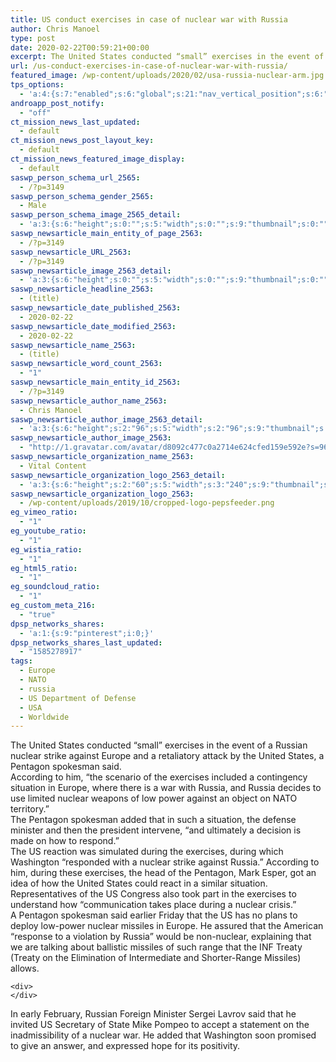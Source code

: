 ```yaml
---
title: US conduct exercises in case of nuclear war with Russia
author: Chris Manoel
type: post
date: 2020-02-22T00:59:21+00:00
excerpt: The United States conducted “small” exercises in the event of a Russian nuclear strike against Europe and a retaliatory attack by the United States, a Pentagon spokesman said.
url: /us-conduct-exercises-in-case-of-nuclear-war-with-russia/
featured_image: /wp-content/uploads/2020/02/usa-russia-nuclear-arm.jpg
tps_options:
  - 'a:4:{s:7:"enabled";s:6:"global";s:21:"nav_vertical_position";s:6:"global";s:23:"nav_hide_on_first_slide";b:0;s:23:"slide_loading_mechanism";s:6:"global";}'
androapp_post_notify:
  - "off"
ct_mission_news_last_updated:
  - default
ct_mission_news_post_layout_key:
  - default
ct_mission_news_featured_image_display:
  - default
saswp_person_schema_url_2565:
  - /?p=3149
saswp_person_schema_gender_2565:
  - Male
saswp_person_schema_image_2565_detail:
  - 'a:3:{s:6:"height";s:0:"";s:5:"width";s:0:"";s:9:"thumbnail";s:0:"";}'
saswp_newsarticle_main_entity_of_page_2563:
  - /?p=3149
saswp_newsarticle_URL_2563:
  - /?p=3149
saswp_newsarticle_image_2563_detail:
  - 'a:3:{s:6:"height";s:0:"";s:5:"width";s:0:"";s:9:"thumbnail";s:0:"";}'
saswp_newsarticle_headline_2563:
  - (title)
saswp_newsarticle_date_published_2563:
  - 2020-02-22
saswp_newsarticle_date_modified_2563:
  - 2020-02-22
saswp_newsarticle_name_2563:
  - (title)
saswp_newsarticle_word_count_2563:
  - "1"
saswp_newsarticle_main_entity_id_2563:
  - /?p=3149
saswp_newsarticle_author_name_2563:
  - Chris Manoel
saswp_newsarticle_author_image_2563_detail:
  - 'a:3:{s:6:"height";s:2:"96";s:5:"width";s:2:"96";s:9:"thumbnail";s:75:"http://1.gravatar.com/avatar/d8092c477c0a2714e624cfed159e592e?s=96&d=mm&r=g";}'
saswp_newsarticle_author_image_2563:
  - "http://1.gravatar.com/avatar/d8092c477c0a2714e624cfed159e592e?s=96&d=mm&r=g"
saswp_newsarticle_organization_name_2563:
  - Vital Content
saswp_newsarticle_organization_logo_2563_detail:
  - 'a:3:{s:6:"height";s:2:"60";s:5:"width";s:3:"240";s:9:"thumbnail";s:82:"/wp-content/uploads/2019/10/cropped-logo-pepsfeeder.png";}'
saswp_newsarticle_organization_logo_2563:
  - /wp-content/uploads/2019/10/cropped-logo-pepsfeeder.png
eg_vimeo_ratio:
  - "1"
eg_youtube_ratio:
  - "1"
eg_wistia_ratio:
  - "1"
eg_html5_ratio:
  - "1"
eg_soundcloud_ratio:
  - "1"
eg_custom_meta_216:
  - "true"
dpsp_networks_shares:
  - 'a:1:{s:9:"pinterest";i:0;}'
dpsp_networks_shares_last_updated:
  - "1585278917"
tags:
  - Europe
  - NATO
  - russia
  - US Department of Defense
  - USA
  - Worldwide
---
```


<div class="article__block" data-type="text">
  <div class="article__text">
    <span>The United States</span><span> conducted “small” exercises in the event of a Russian nuclear strike against </span><span>Europe</span><span> and a retaliatory attack by the United States, a Pentagon spokesman said.</span>
  </div>
  
  <div>
  </div>
</div>

<div class="article__block" data-type="text">
  <div class="article__text">
    <span>According to him, &#8220;the scenario of the exercises included a contingency situation in Europe, where there is a war with Russia, and Russia decides to use limited nuclear weapons of low power against an object on NATO territory.&#8221;</span>
  </div>
  
  <div>
  </div>
</div>

<div class="article__block" data-type="text">
  <div class="article__text">
    <span>The Pentagon spokesman added that in such a situation, the defense minister and then the president intervene, &#8220;and ultimately a decision is made on how to respond.&#8221;</span>
  </div>
</div>

<div class="article__block" data-type="banner" data-position="desktop">
  <div class="banner__hidden">
  </div>
</div>

<div class="article__block" data-type="text">
  <div class="article__text">
    <span>The US reaction was simulated during the exercises, during which Washington &#8220;responded with a nuclear strike against Russia.&#8221; According to him, during these exercises, the head of the Pentagon, Mark Esper, got an idea of ​​how the United States could react in a similar situation.</span>
  </div>
</div>

<div>
</div>

<div>
  <div class="article__block" data-type="text">
    <div class="article__text">
      <span>Representatives of the US Congress also took part in the exercises to understand how &#8220;communication takes place during a nuclear crisis.&#8221;</span>
    </div>
  </div>
  
  <div class="article__block" data-type="banner" data-position="1">
  </div>
  
  <div class="article__block" data-type="text">
    <div class="article__text">
      <span>A Pentagon spokesman said earlier Friday that the US has no plans to deploy low-power nuclear missiles in Europe. He assured that the American &#8220;response to a violation by Russia&#8221; would be non-nuclear, explaining that we are talking about ballistic missiles of such range that the INF Treaty (Treaty on the Elimination of Intermediate and Shorter-Range Missiles) allows.</span>
    </div>
    
    <div>
    </div>
  </div>
  
  <div class="article__block" data-type="text">
    <div class="article__text">
      <span>In early February, Russian Foreign Minister Sergei Lavrov said that he invited US Secretary of State Mike Pompeo to accept a statement on the inadmissibility of a nuclear war. He added that Washington soon promised to give an answer, and expressed hope for its positivity.</span>
    </div>
  </div>
</div>

<div>
</div>

<div>
</div>

<div>
</div>

